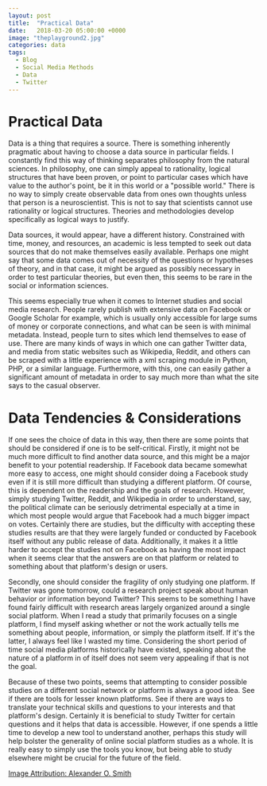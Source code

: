 ```yaml
---
layout: post
title:  "Practical Data"
date:   2018-03-20 05:00:00 +0000
image: "theplayground2.jpg"
categories: data
tags:
  - Blog
  - Social Media Methods
  - Data
  - Twitter
---
```

# Practical Data
Data is a thing that requires a source. There is something inherently pragmatic about having to choose a data source in particular fields. I constantly find this way of thinking separates philosophy from the natural sciences. In philosophy, one can simply appeal to rationality, logical structures that have been proven, or point to particular cases which have value to the author's point, be it in this world or a "possible world." There is no way to simply create observable data from ones own thoughts unless that person is a neuroscientist. This is not to say that scientists cannot use rationality or logical structures. Theories and methodologies develop specifically as logical ways to justify.

Data sources, it would appear, have a different history. Constrained with time, money, and resources, an academic is less tempted to seek out data sources that do not make themselves easily available. Perhaps one might say that some data comes out of necessity of the questions or hypotheses of theory, and in that case, it might be argued as possibly necessary in order to test particular theories, but even then, this seems to be rare in the social or information sciences.

This seems especially true when it comes to Internet studies and social media research. People rarely publish with extensive data on Facebook or Google Scholar for example, which is usually only accessible for large sums of money or corporate connections, and what can be seen is with minimal metadata. Instead, people turn to sites which lend themselves to ease of use. There are many kinds of ways in which one can gather Twitter data, and media from static websites such as Wikipedia, Reddit, and others can be scraped with a little experience with a xml scraping module in Python, PHP, or a similar language. Furthermore, with this, one can easily gather a significant amount of metadata in order to say much more than what the site says to the casual observer.

# Data Tendencies & Considerations
If one sees the choice of data in this way, then there are some points that should be considered if one is to be self-critical. Firstly, it might not be much more difficult to find another data source, and this might be a major benefit to your potential readership. If Facebook data became somewhat more easy to access, one might should consider doing a Facebook study even if it is still more difficult than studying a different platform. Of course, this is dependent on the readership and the goals of research. However, simply studying Twitter, Reddit, and Wikipedia in order to understand, say, the political climate can be seriously detrimental especially at a time in which most people would argue that Facebook had a much bigger impact on votes. Certainly there are studies, but the difficulty with accepting these studies results are that they were largely funded or conducted by Facebook itself without any public release of data. Additionally, it makes it a little harder to accept the studies not on Facebook as having the most impact when it seems clear that the answers are on that platform or related to something about that platform's design or users.

Secondly, one should consider the fragility of only studying one platform. If Twitter was gone tomorrow, could a research project speak about human behavior or information beyond Twitter? This seems to be something I have found fairly difficult with research areas largely organized around a single social platform. When I read a study that primarily focuses on a single platform, I find myself asking whether or not the work actually tells me something about people, information, or simply the platform itself. If it's the latter, I always feel like I wasted my time. Considering the short period of time social media platforms historically have existed, speaking about the nature of a platform in of itself does not seem very appealing if that is not the goal.

Because of these two points, seems that attempting to consider possible studies on a different social network or platform is always a good idea. See if there are tools for lesser known platforms. See if there are ways to translate your technical skills and questions to your interests and that platform's design. Certainly it is beneficial to study Twitter for certain questions and it helps that data is accessible. However, if one spends a little time to develop a new tool to understand another, perhaps this study will help bolster the generality of online social platform studies as a whole. It is really easy to simply use the tools you know, but being able to study elsewhere might be crucial for the future of the field.

[Image Attribution: Alexander O. Smith](/AboutAlexander/)
